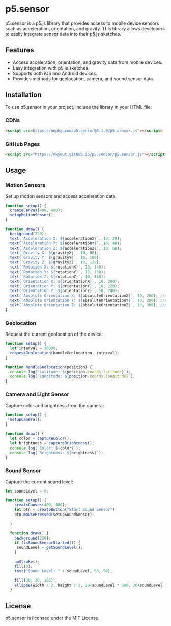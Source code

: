 # p5.sensor

p5.sensor is a p5.js library that provides access to mobile device sensors such as acceleration, orientation, and gravity. This library allows developers to easily integrate sensor data into their p5.js sketches.

## Features

- Access acceleration, orientation, and gravity data from mobile devices.
- Easy integration with p5.js sketches.
- Supports both iOS and Android devices.
- Provides methods for geolocation, camera, and sound sensor data.

## Installation

To use p5.sensor in your project, include the library in your HTML file:

### CDNs

```html
<script src=https://unpkg.com/p5.sensor@0.1.0/p5.sensor.js"></script>
```

### GitHub Pages
```html
<script src="https://nkymut.github.io/p5.sensor/p5.sensor.js"></script>
```

## Usage

### Motion Sensors

Set up motion sensors and access acceleration data:

```javascript
function setup() {
  createCanvas(400, 400);
  setupMotionSensor();
}

function draw() {
  background(220);
  text(`Acceleration X: ${accelerationX}`, 10, 20);
  text(`Acceleration Y: ${accelerationY}`, 10, 40);
  text(`Acceleration Z: ${accelerationZ}`, 10, 60);
  text(`Gravity X: ${gravityX}`, 10, 80);
  text(`Gravity Y: ${gravityY}`, 10, 100);
  text(`Gravity Z: ${gravityZ}`, 10, 120);
  text(`Rotation X: ${rotationX}`, 10, 140);
  text(`Rotation Y: ${rotationY}`, 10, 160);
  text(`Rotation Z: ${rotationZ}`, 10, 180);
  text(`Orientation X: ${orientationX}`, 10, 200);
  text(`Orientation Y: ${orientationY}`, 10, 220);
  text(`Orientation Z: ${orientationZ}`, 10, 240);
  text(`Absolute Orientation X: ${absoluteOrientationX}`, 10, 260); //not supported by iOS
  text(`Absolute Orientation Y: ${absoluteOrientationY}`, 10, 280); //not supported by iOS
  text(`Absolute Orientation Z: ${absoluteOrientationZ}`, 10, 300); //not supported by iOS
}
```

### Geolocation

Request the current geolocation of the device:

```javascript
function setup() {
  let interval = 10000;
  requestGeolocation(handleGeolocation, interval);
}

function handleGeolocation(position) {
  console.log(`Latitude: ${position.coords.latitude}`);
  console.log(`Longitude: ${position.coords.longitude}`);
}
```

### Camera and Light Sensor

Capture color and brightness from the camera:

```javascript
function setup() {
  setupCamera();
}

function draw() {
  let color = captureColor();
  let brightness = captureBrightness();
  console.log(`Color: ${color}`);
  console.log(`Brightness: ${brightness}`);
}
```

### Sound Sensor

Capture the current sound level:

```javascript
let soundLevel = 0;

function setup() {
    createCanvas(400, 400);
    let btn = createButton("Start Sound Sensor");
    btn.mousePressed(setupSoundSensor);

  }
  
  function draw() {
    background(220);
    if (isSoundSensorStarted()) {
     soundLevel = getSoundLevel();
    }

    noStroke();
    fill(0);
    text("Sound Level: " + soundLevel, 50, 50);

    fill(30, 30, 185);
    ellipse(width / 2, height / 2, 20+soundLevel * 500, 20+soundLevel * 500); 
  }
```

## License

p5.sensor is licensed under the MIT License.
